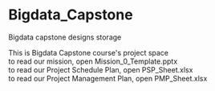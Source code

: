 # Bigdata_Capstone
Bigdata capstone designs storage

This is Bigdata Capstone course's project space  
  to read our mission, open Mission_0_Template.pptx  
  to read our Project Schedule Plan, open PSP_Sheet.xlsx  
  to read our Project Management Plan, open PMP_Sheet.xlsx  
